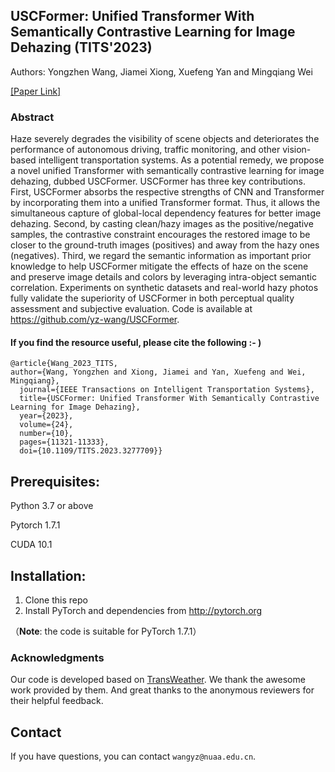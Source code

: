 ## USCFormer: Unified Transformer With Semantically Contrastive Learning for Image Dehazing (TITS'2023)

Authors: Yongzhen Wang, Jiamei Xiong, Xuefeng Yan and Mingqiang Wei

[[Paper Link]](https://ieeexplore.ieee.org/document/10143384)

### Abstract

Haze severely degrades the visibility of scene objects and deteriorates the performance of autonomous driving, traffic monitoring, and other vision-based intelligent transportation systems. As a potential remedy, we propose a novel unified Transformer with semantically contrastive learning for image dehazing, dubbed USCFormer. USCFormer has three key contributions. First, USCFormer absorbs the respective strengths of CNN and Transformer by incorporating them into a unified Transformer format. Thus, it allows the simultaneous capture of global-local dependency features for better image dehazing. Second, by casting clean/hazy images as the positive/negative samples, the contrastive constraint encourages the restored image to be closer to the ground-truth images (positives) and away from the hazy ones (negatives). Third, we regard the semantic information as important prior knowledge to help USCFormer mitigate the effects of haze on the scene and preserve image details and colors by leveraging intra-object semantic correlation. Experiments on synthetic datasets and real-world hazy photos fully validate the superiority of USCFormer in both perceptual quality assessment and subjective evaluation. Code is available at https://github.com/yz-wang/USCFormer.

#### If you find the resource useful, please cite the following :- )

```
@article{Wang_2023_TITS,
author={Wang, Yongzhen and Xiong, Jiamei and Yan, Xuefeng and Wei, Mingqiang},
  journal={IEEE Transactions on Intelligent Transportation Systems}, 
  title={USCFormer: Unified Transformer With Semantically Contrastive Learning for Image Dehazing}, 
  year={2023},
  volume={24},
  number={10},
  pages={11321-11333},
  doi={10.1109/TITS.2023.3277709}}
```  

## Prerequisites:
Python 3.7 or above

Pytorch 1.7.1

CUDA 10.1


## Installation:

1. Clone this repo
2. Install PyTorch and dependencies from http://pytorch.org 

（**Note**: the code is suitable for PyTorch 1.7.1）


### Acknowledgments
Our code is developed based on [TransWeather](https://github.com/jeya-maria-jose/TransWeather). We thank the awesome work provided by them.
And great thanks to the anonymous reviewers for their helpful feedback.


## Contact

If you have questions, you can contact `wangyz@nuaa.edu.cn`.
